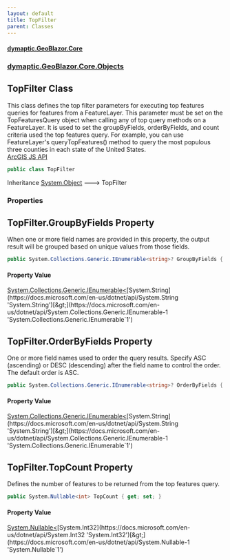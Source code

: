 ```yaml
---
layout: default
title: TopFilter
parent: Classes
---
```

#### [dymaptic.GeoBlazor.Core](index.html 'index')
### [dymaptic.GeoBlazor.Core.Objects](index.html#dymaptic.GeoBlazor.Core.Objects 'dymaptic.GeoBlazor.Core.Objects')

## TopFilter Class

This class defines the top filter parameters for executing top features queries for features from a FeatureLayer. This parameter must be set on the TopFeaturesQuery object when calling any of top query methods on a FeatureLayer. It is used to set the groupByFields, orderByFields, and count criteria used the top features query. For example, you can use FeatureLayer's queryTopFeatures() method to query the most populous three counties in each state of the United States.  
<a target="_blank" href="https://developers.arcgis.com/javascript/latest/api-reference/esri-rest-support-TopFilter.html">ArcGIS JS API</a>

```csharp
public class TopFilter
```

Inheritance [System.Object](https://docs.microsoft.com/en-us/dotnet/api/System.Object 'System.Object') &#129106; TopFilter
### Properties

<a name='dymaptic.GeoBlazor.Core.Objects.TopFilter.GroupByFields'></a>

## TopFilter.GroupByFields Property

When one or more field names are provided in this property, the output result will be grouped based on unique values from those fields.

```csharp
public System.Collections.Generic.IEnumerable<string>? GroupByFields { get; set; }
```

#### Property Value
[System.Collections.Generic.IEnumerable&lt;](https://docs.microsoft.com/en-us/dotnet/api/System.Collections.Generic.IEnumerable-1 'System.Collections.Generic.IEnumerable`1')[System.String](https://docs.microsoft.com/en-us/dotnet/api/System.String 'System.String')[&gt;](https://docs.microsoft.com/en-us/dotnet/api/System.Collections.Generic.IEnumerable-1 'System.Collections.Generic.IEnumerable`1')

<a name='dymaptic.GeoBlazor.Core.Objects.TopFilter.OrderByFields'></a>

## TopFilter.OrderByFields Property

One or more field names used to order the query results. Specify ASC (ascending) or DESC (descending) after the field name to control the order. The default order is ASC.

```csharp
public System.Collections.Generic.IEnumerable<string>? OrderByFields { get; set; }
```

#### Property Value
[System.Collections.Generic.IEnumerable&lt;](https://docs.microsoft.com/en-us/dotnet/api/System.Collections.Generic.IEnumerable-1 'System.Collections.Generic.IEnumerable`1')[System.String](https://docs.microsoft.com/en-us/dotnet/api/System.String 'System.String')[&gt;](https://docs.microsoft.com/en-us/dotnet/api/System.Collections.Generic.IEnumerable-1 'System.Collections.Generic.IEnumerable`1')

<a name='dymaptic.GeoBlazor.Core.Objects.TopFilter.TopCount'></a>

## TopFilter.TopCount Property

Defines the number of features to be returned from the top features query.

```csharp
public System.Nullable<int> TopCount { get; set; }
```

#### Property Value
[System.Nullable&lt;](https://docs.microsoft.com/en-us/dotnet/api/System.Nullable-1 'System.Nullable`1')[System.Int32](https://docs.microsoft.com/en-us/dotnet/api/System.Int32 'System.Int32')[&gt;](https://docs.microsoft.com/en-us/dotnet/api/System.Nullable-1 'System.Nullable`1')
